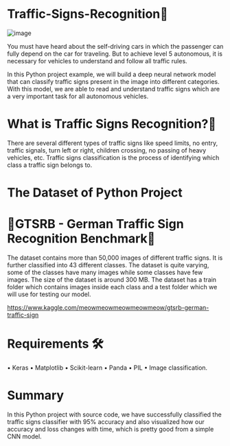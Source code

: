 # Traffic-Signs-Recognition🚦
![image](https://github.com/GowripriyaMahendran/Traffic-Signs-Recognition/assets/140893570/dd77efcc-5a0a-4acc-84df-239a16ad40e5)


You must have heard about the self-driving cars in which the passenger can fully depend on the car for traveling. But to achieve level 5 autonomous, it is necessary for vehicles to understand and follow all traffic rules.

In this Python project example, we will build a deep neural network model that can classify traffic signs present in the image into different categories. With this model, we are able to read and understand traffic signs which are a very important task for all autonomous vehicles.

# What is Traffic Signs Recognition?🚦

There are several different types of traffic signs like speed limits, no entry, traffic signals, turn left or right, children crossing, no passing of heavy vehicles, etc. Traffic signs classification is the process of identifying which class a traffic sign belongs to.

# The Dataset of Python Project
# 🚦GTSRB - German Traffic Sign Recognition Benchmark🚦

The dataset contains more than 50,000 images of different traffic signs. It is further classified into 43 different classes. The dataset is quite varying, some of the classes have many images while some classes have few images. The size of the dataset is around 300 MB. The dataset has a train folder which contains images inside each class and a test folder which we will use for testing our model.

https://www.kaggle.com/meowmeowmeowmeowmeow/gtsrb-german-traffic-sign

# Requirements 🛠️

   •	Keras
   •	Matplotlib
   •	Scikit-learn
   •	Panda
   •	PIL
   •	Image classification.
   
# Summary

In this Python project with source code, we have successfully classified the traffic signs classifier with 95% accuracy and also visualized how our accuracy and loss changes with time, which is pretty good from a simple CNN model.   
